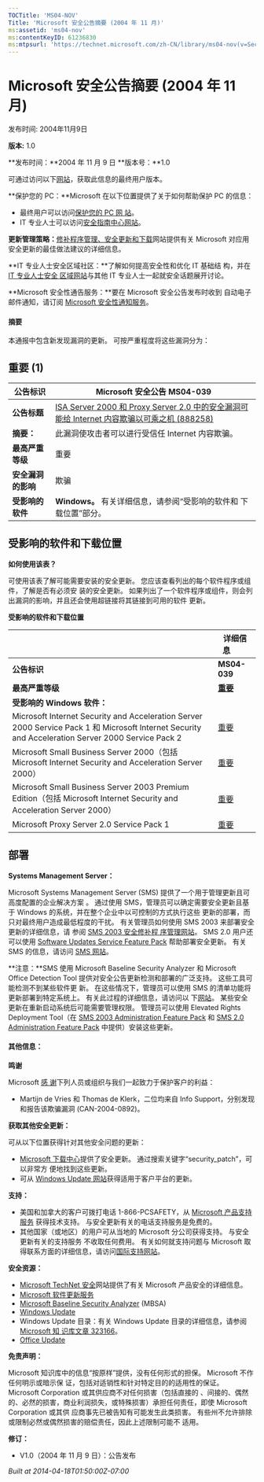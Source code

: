 ```yaml
---
TOCTitle: 'MS04-NOV'
Title: 'Microsoft 安全公告摘要 (2004 年 11 月)'
ms:assetid: 'ms04-nov'
ms:contentKeyID: 61236830
ms:mtpsurl: 'https://technet.microsoft.com/zh-CN/library/ms04-nov(v=Security.10)'
---
```




Microsoft 安全公告摘要 (2004 年 11 月)
======================================

发布时间: 2004年11月9日

**版本:** 1.0

**发布时间：**2004 年 11 月 9 日
**版本号：**1.0

可通过访问以下[网站](http://www.microsoft.com/china/security/)，获取此信息的最终用户版本。

**保护您的 PC：**Microsoft 在以下位置提供了关于如何帮助保护 PC 的信息：

-   最终用户可以访问[保护您的 PC 网 站](http://www.microsoft.com/china/security/protect/)。
-   IT 专业人士可以访问[安全指南中心网站](http://www.microsoft.com/china/technet/security/guidance/default.mspx)。

**更新管理策略：**[修补程序管理、安全更新和下载](http://go.microsoft.com/fwlink/?linkid=21168)网站提供有关 Microsoft 对应用安全更新的最佳做法建议的详细信息。

**IT 专业人士安全区域社区：**了解如何提高安全性和优化 IT 基础结 构，并在 [IT 专业人士安全 区域网站](http://go.microsoft.com/fwlink/?linkid=21164)与其他 IT 专业人士一起就安全话题展开讨论。

**Microsoft 安全性通告服务：**要在 Microsoft 安全公告发布时收到 自动电子邮件通知，请订阅 [Microsoft 安全性通知服务](http://go.microsoft.com/fwlink/?linkid=21163)。

#### 摘要

本通报中包含新发现漏洞的更新。 可按严重程度将这些漏洞分为：

重要 (1)
--------

| 公告标识           | Microsoft 安全公告 MS04-039                                                                                                                            |
|--------------------|--------------------------------------------------------------------------------------------------------------------------------------------------------|
| **公告标题**       | [ISA Server 2000 和 Proxy Server 2.0 中的安全漏洞可能给 Internet 内容欺骗以可乘之机 (888258)](http://technet.microsoft.com/security/bulletin/ms04-039) |
| **摘要：**         | 此漏洞使攻击者可以进行受信任 Internet 内容欺骗。                                                                                                       |
| **最高严重等级**   | 重要                                                                                                                                                   |
| **安全漏洞的影响** | 欺骗                                                                                                                                                   |
| **受影响的软件**   | **Windows。** 有关详细信息，请参阅“受影响的软件和 下载位置”部分。                                                                                      |

受影响的软件和下载位置
----------------------

**如何使用该表？**

可使用该表了解可能需要安装的安全更新。 您应该查看列出的每个软件程序或组件，了解是否有必须安 装的安全更新。 如果列出了一个软件程序或组件，则会列出漏洞的影响，并且还会使用超链接将其链接到可用的软件 更新。

**受影响的软件和下载位置**

|                                                                                                                                                    | 详细信息                                                                                                             |
|----------------------------------------------------------------------------------------------------------------------------------------------------|----------------------------------------------------------------------------------------------------------------------|
| **公告标识**                                                                                                                                       | **MS04-039**                                                                                                         |
| **最高严重等级**                                                                                                                                   | [**重要**](http://go.microsoft.com/fwlink/?linkid=21140)                                                             |
| **受影响的 Windows 软件：**                                                                                                                        |                                                                                                                      |
| Microsoft Internet Security and Acceleration Server 2000 Service Pack 1 和 Microsoft Internet Security and Acceleration Server 2000 Service Pack 2 | [重要](http://www.microsoft.com/downloads/details.aspx?familyid=7a4c318f-5ac9-4cf2-8792-a4a62076ebe7&displaylang=en) |
| Microsoft Small Business Server 2000（包括 Microsoft Internet Security and Acceleration Server 2000）                                              | [重要](http://www.microsoft.com/downloads/details.aspx?familyid=7a4c318f-5ac9-4cf2-8792-a4a62076ebe7&displaylang=en) |
| Microsoft Small Business Server 2003 Premium Edition（包括 Microsoft Internet Security and Acceleration Server 2000）                              | [重要](http://www.microsoft.com/downloads/details.aspx?familyid=7a4c318f-5ac9-4cf2-8792-a4a62076ebe7&displaylang=en) |
| Microsoft Proxy Server 2.0 Service Pack 1                                                                                                          | [重要](http://www.microsoft.com/downloads/details.aspx?familyid=55643141-91e3-4474-8134-72887bc6fc18&displaylang=en) |

部署
----

**Systems Management Server：**

Microsoft Systems Management Server (SMS) 提供了一个用于管理更新且可高度配置的企业解决方案 。 通过使用 SMS，管理员可以确定需要安全更新且基于 Windows 的系统，并在整个企业中以可控制的方式执行这些 更新的部署，而只对最终用户造成最低程度的干扰。 有关管理员如何使用 SMS 2003 来部署安全更新的详细信息，请 参阅 [SMS 2003 安全修补程 序管理网站](http://go.microsoft.com/fwlink/?linkid=22939)。 SMS 2.0 用户还可以使用 [Software Updates Service Feature Pack](http://go.microsoft.com/fwlink/?%20linkid=33340) 帮助部署安全更新。 有关 SMS 的信息，请访问 [SMS 网站](http://go.microsoft.com/fwlink/?linkid=21158)。

**注意：**SMS 使用 Microsoft Baseline Security Analyzer 和 Microsoft Office Detection Tool 提供对安全公告更新检测和部署的广泛支持。 这些工具可能检测不到某些软件更 新。 在这些情况下，管理员可以使用 SMS 的清单功能将更新部署到特定系统上。 有关此过程的详细信息，请访问以 下[网站](http://go.microsoft.com/fwlink/?linkid=33341)。 某些安全 更新在重新启动系统后可能需要管理权限。 管理员可以使用 Elevated Rights Deployment Tool（在 [SMS 2003 Administration Feature Pack](http://go.microsoft.com/fwlink/?linkid=33387) 和 [SMS 2.0 Administration Feature Pack](http://go.microsoft.com/fwlink/?linkid=21161) 中提供）安装这些更新。

#### 其他信息：

**鸣谢**

Microsoft [感 谢](http://go.microsoft.com/fwlink/?linkid=21127)下列人员或组织与我们一起致力于保护客户的利益：

-   Martijn de Vries 和 Thomas de Klerk，二位均来自 Info Support，分别发现和报告该欺骗漏洞 (CAN-2004-0892)。

**获取其他安全更新：**

可从以下位置获得针对其他安全问题的更新：

-   [Microsoft 下载中心](http://go.microsoft.com/fwlink/?linkid=21129)提供了安全更新。 通过搜索关键字“security\_patch”，可以非常方 便地找到这些更新。
-   可从 [Windows Update 网站](http://go.microsoft.com/fwlink/?linkid=21130)获得适用于客户平台的更新。

**支持：**

-   美国和加拿大的客户可拨打电话 1-866-PCSAFETY，从 [Microsoft 产品支持服务](http://go.microsoft.com/fwlink/?linkid=21131) 获得技术支持。 与安全更新有关的电话支持服务是免费的。
-   其他国家（或地区）的用户可从当地的 Microsoft 分公司获得支持。 与安全更新有关的支持服务 不收取任何费用。 有关如何就支持问题与 Microsoft 取得联系方面的详细信息，请访问[国际支持网站](http://go.microsoft.com/fwlink/?linkid=21155)。

**安全资源：**

-   [Microsoft TechNet 安全](http://go.microsoft.com/fwlink/?linkid=21132)网站提供了有关 Microsoft 产品安全的详细信息。
-   [Microsoft 软件更新服务](http://go.microsoft.com/fwlink/?linkid=21133)
-   [Microsoft Baseline Security Analyzer](http://go.microsoft.com/fwlink/?linkid=21134) (MBSA)
-   [Windows Update](http://go.microsoft.com/fwlink/?linkid=21130)
-   Windows Update 目录：有关 Windows Update 目录的详细信息，请参阅 [Microsoft 知 识库文章 323166](http://support.microsoft.com/default.aspx?scid=kb;en-us;323166)。
-   [Office Update](http://go.microsoft.com/fwlink/?linkid=21135)

**免责声明：**

Microsoft 知识库中的信息“按原样”提供，没有任何形式的担保。 Microsoft 不作任何明示或暗示保 证，包括对适销性和针对特定目的的适用性的保证。 Microsoft Corporation 或其供应商不对任何损害（包括直接的 、间接的、偶然的、必然的损害，商业利润损失，或特殊损害）承担任何责任，即使 Microsoft Corporation 或其供 应商事先已被告知有可能发生此类损害。 有些州不允许排除或限制必然或偶然损害的赔偿责任，因此上述限制可能不 适用。

**修订：**

-   V1.0（2004 年 11 月 9 日）：公告发布

*Built at 2014-04-18T01:50:00Z-07:00*
